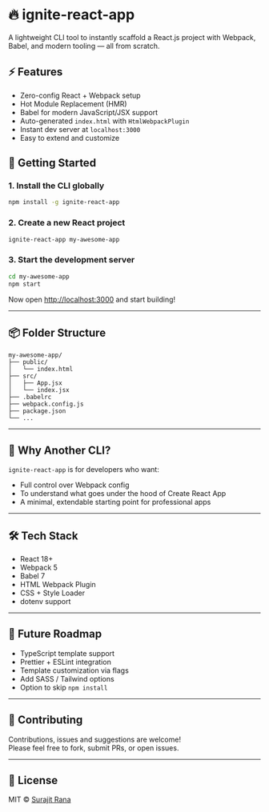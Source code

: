 # 🔥 ignite-react-app

A lightweight CLI tool to instantly scaffold a React.js project with Webpack, Babel, and modern tooling — all from scratch.

## ⚡ Features

- Zero-config React + Webpack setup
- Hot Module Replacement (HMR)
- Babel for modern JavaScript/JSX support
- Auto-generated `index.html` with `HtmlWebpackPlugin`
- Instant dev server at `localhost:3000`
- Easy to extend and customize

## 🚀 Getting Started

### 1. Install the CLI globally

```bash
npm install -g ignite-react-app
```

### 2. Create a new React project

```bash
ignite-react-app my-awesome-app
```

### 3. Start the development server

```bash
cd my-awesome-app
npm start
```

Now open [http://localhost:3000](http://localhost:3000) and start building!

---

## 📦 Folder Structure

```
my-awesome-app/
├── public/
│   └── index.html
├── src/
│   ├── App.jsx
│   └── index.jsx
├── .babelrc
├── webpack.config.js
├── package.json
└── ...
```

---

## 🧠 Why Another CLI?

`ignite-react-app` is for developers who want:
- Full control over Webpack config
- To understand what goes under the hood of Create React App
- A minimal, extendable starting point for professional apps

---

## 🛠️ Tech Stack

- React 18+
- Webpack 5
- Babel 7
- HTML Webpack Plugin
- CSS + Style Loader
- dotenv support

---

## 🧩 Future Roadmap

- TypeScript template support
- Prettier + ESLint integration
- Template customization via flags
- Add SASS / Tailwind options
- Option to skip `npm install`

---

## 🙌 Contributing

Contributions, issues and suggestions are welcome!  
Please feel free to fork, submit PRs, or open issues.

---

## 📄 License

MIT © [Surajit Rana](https://github.com/ranasurajit)
